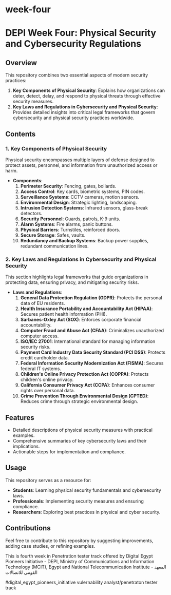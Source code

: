 # week-four
# DEPI Week Four: Physical Security and Cybersecurity Regulations

## Overview
This repository combines two essential aspects of modern security practices:
1. **Key Components of Physical Security**: Explains how organizations can deter, detect, delay, and respond to physical threats through effective security measures.
2. **Key Laws and Regulations in Cybersecurity and Physical Security**: Provides detailed insights into critical legal frameworks that govern cybersecurity and physical security practices worldwide.

## Contents
### **1. Key Components of Physical Security**
Physical security encompasses multiple layers of defense designed to protect assets, personnel, and information from unauthorized access or harm.

- **Components**:
  1. **Perimeter Security**: Fencing, gates, bollards.
  2. **Access Control**: Key cards, biometric systems, PIN codes.
  3. **Surveillance Systems**: CCTV cameras, motion sensors.
  4. **Environmental Design**: Strategic lighting, landscaping.
  5. **Intrusion Detection Systems**: Infrared sensors, glass-break detectors.
  6. **Security Personnel**: Guards, patrols, K-9 units.
  7. **Alarm Systems**: Fire alarms, panic buttons.
  8. **Physical Barriers**: Turnstiles, reinforced doors.
  9. **Secure Storage**: Safes, vaults.
  10. **Redundancy and Backup Systems**: Backup power supplies, redundant communication lines.

### **2. Key Laws and Regulations in Cybersecurity and Physical Security**
This section highlights legal frameworks that guide organizations in protecting data, ensuring privacy, and mitigating security risks.

- **Laws and Regulations**:
  1. **General Data Protection Regulation (GDPR)**: Protects the personal data of EU residents.
  2. **Health Insurance Portability and Accountability Act (HIPAA)**: Secures patient health information (PHI).
  3. **Sarbanes-Oxley Act (SOX)**: Enforces corporate financial accountability.
  4. **Computer Fraud and Abuse Act (CFAA)**: Criminalizes unauthorized computer access.
  5. **ISO/IEC 27001**: International standard for managing information security risks.
  6. **Payment Card Industry Data Security Standard (PCI DSS)**: Protects credit cardholder data.
  7. **Federal Information Security Modernization Act (FISMA)**: Secures federal IT systems.
  8. **Children's Online Privacy Protection Act (COPPA)**: Protects children's online privacy.
  9. **California Consumer Privacy Act (CCPA)**: Enhances consumer rights over personal data.
  10. **Crime Prevention Through Environmental Design (CPTED)**: Reduces crime through strategic environmental design.

## Features
- Detailed descriptions of physical security measures with practical examples.
- Comprehensive summaries of key cybersecurity laws and their implications.
- Actionable steps for implementation and compliance.

## Usage
This repository serves as a resource for:
- **Students**: Learning physical security fundamentals and cybersecurity laws.
- **Professionals**: Implementing security measures and ensuring compliance.
- **Researchers**: Exploring best practices in physical and cyber security.

## Contributions
Feel free to contribute to this repository by suggesting improvements, adding case studies, or refining examples.

This is fourth week in Penetration tester track offered by Digital Egypt Pioneers Initiative - DEPI, Ministry of Communications and Information Technology (MCIT), Egypt and National Telecommunication Institute - المعهد القومي للاتصالات

#digital_egypt_pioneers_initiative vulernability analyst/penetraton tester track
